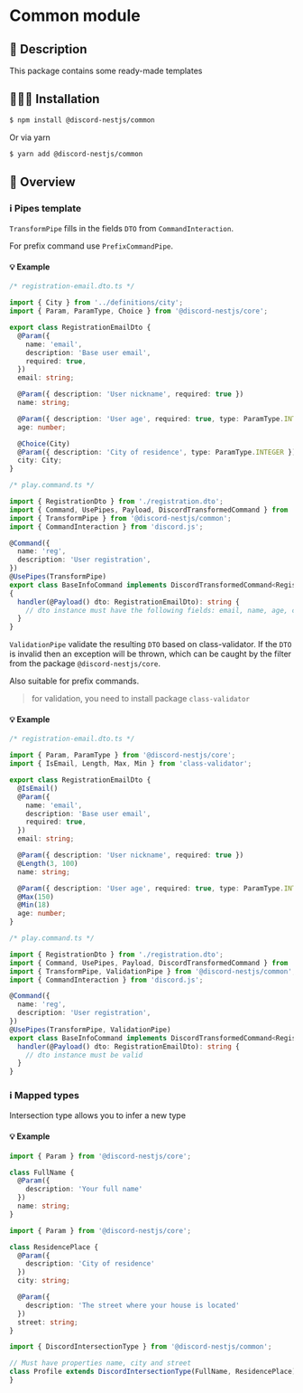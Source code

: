 # Common module

## 🧾 Description

This package contains some ready-made templates

## 👨🏻‍💻 Installation <a name="Installation"></a>

```bash
$ npm install @discord-nestjs/common
```

Or via yarn

```bash
$ yarn add @discord-nestjs/common
```

## 📑 Overview <a name="Overview"></a>

### ℹ️ Pipes template

`TransformPipe` fills in the fields `DTO` from `CommandInteraction`. 

For prefix command use `PrefixCommandPipe`.

#### 💡 Example

```typescript
/* registration-email.dto.ts */

import { City } from '../definitions/city';
import { Param, ParamType, Choice } from '@discord-nestjs/core';

export class RegistrationEmailDto {
  @Param({
    name: 'email',
    description: 'Base user email',
    required: true,
  })
  email: string;

  @Param({ description: 'User nickname', required: true })
  name: string;

  @Param({ description: 'User age', required: true, type: ParamType.INTEGER })
  age: number;

  @Choice(City)
  @Param({ description: 'City of residence', type: ParamType.INTEGER })
  city: City;
}
```

```typescript
/* play.command.ts */

import { RegistrationDto } from './registration.dto';
import { Command, UsePipes, Payload, DiscordTransformedCommand } from '@discord-nestjs/core';
import { TransformPipe } from '@discord-nestjs/common';
import { CommandInteraction } from 'discord.js';

@Command({
  name: 'reg',
  description: 'User registration',
})
@UsePipes(TransformPipe)
export class BaseInfoCommand implements DiscordTransformedCommand<RegistrationEmailDto>
{
  handler(@Payload() dto: RegistrationEmailDto): string {
    // dto instance must have the following fields: email, name, age, city
  }
}
```

`ValidationPipe` validate the resulting `DTO` based on class-validator. If the `DTO` is invalid then an exception will be thrown, 
which can be caught by the filter from the package `@discord-nestjs/core`. 

Also suitable for prefix commands.

> for validation, you need to install package `class-validator`

#### 💡 Example

```typescript
/* registration-email.dto.ts */

import { Param, ParamType } from '@discord-nestjs/core';
import { IsEmail, Length, Max, Min } from 'class-validator';

export class RegistrationEmailDto {
  @IsEmail()
  @Param({
    name: 'email',
    description: 'Base user email',
    required: true,
  })
  email: string;

  @Param({ description: 'User nickname', required: true })
  @Length(3, 100)
  name: string;

  @Param({ description: 'User age', required: true, type: ParamType.INTEGER })
  @Max(150)
  @Min(18)
  age: number;
}
```

```typescript
/* play.command.ts */

import { RegistrationDto } from './registration.dto';
import { Command, UsePipes, Payload, DiscordTransformedCommand } from '@discord-nestjs/core';
import { TransformPipe, ValidationPipe } from '@discord-nestjs/common';
import { CommandInteraction } from 'discord.js';

@Command({
  name: 'reg',
  description: 'User registration',
})
@UsePipes(TransformPipe, ValidationPipe)
export class BaseInfoCommand implements DiscordTransformedCommand<RegistrationEmailDto> {
  handler(@Payload() dto: RegistrationEmailDto): string {
    // dto instance must be valid
  }
}
```

### ℹ️ Mapped types

Intersection type allows you to infer a new type 

#### 💡 Example

```typescript
import { Param } from '@discord-nestjs/core';

class FullName {
  @Param({
    description: 'Your full name'
  })
  name: string;
}
```

```typescript
import { Param } from '@discord-nestjs/core';

class ResidencePlace {
  @Param({
    description: 'City of residence'
  })
  city: string;

  @Param({
    description: 'The street where your house is located'
  })
  street: string;
}
```

```typescript
import { DiscordIntersectionType } from '@discord-nestjs/common';

// Must have properties name, city and street
class Profile extends DiscordIntersectionType(FullName, ResidencePlace) {
}
```
